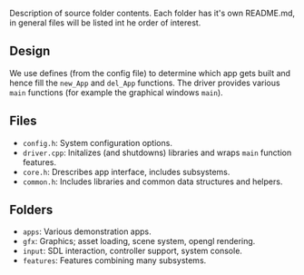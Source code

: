 Description of source folder contents. Each folder has it's own README.md, in general files will be listed int he order of interest.

## Design

We use defines (from the config file) to determine which app gets built and hence fill the `new_App` and `del_App` functions. The driver provides various `main` functions (for example the graphical windows `main`).

## Files

* `config.h`: System configuration options.
* `driver.cpp`: Initalizes (and shutdowns) libraries and wraps `main` function features.
* `core.h`: Drescribes app interface, includes subsystems.
* `common.h`: Includes libraries and common data structures and helpers.

## Folders

* `apps`: Various demonstration apps.
* `gfx`: Graphics; asset loading, scene system, opengl rendering.
* `input`: SDL interaction, controller support, system console.
* `features`: Features combining many subsystems.
